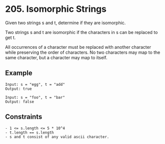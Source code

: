 # 205. Isomorphic Strings

Given two strings s and t, determine if they are isomorphic.

Two strings s and t are isomorphic if the characters in s can be replaced to get t.

All occurrences of a character must be replaced with another character while preserving the order of characters. No two characters may map to the same character, but a character may map to itself.

## Example

```
Input: s = "egg", t = "add"
Output: true

Input: s = "foo", t = "bar"
Output: false

```

## Constraints

```
- 1 <= s.length <= 5 * 10^4
- t.length == s.length
- s and t consist of any valid ascii character.
```